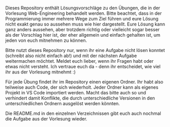 Dieses Repository enthält Lösungsvorschläge zu den Übungen, die in der Vorlesung Web-Engineering behandelt werden. Bitte beachtet, dass in der Programmierung immer mehrere Wege zum Ziel führen und eure Lösung nicht exakt genau so aussehen muss wie hier dargestellt. Eure Lösung kann ganz anders aussehen, aber trotzdem richtig oder vielleicht sogar besser als der Vorschlag hier ist, der eher allgemein und einfach gehalten ist, um jeden von euch mitnehmen zu können. 

Bitte nutzt dieses Repository nur, wenn ihr eine Aufgabe nicht lösen konntet (schreibt also nicht einfach ab!) und mit der nächsten Aufgabe weitermachen möchtet. Meldet euch lieber, wenn ihr Fragen habt oder etwas nicht versteht. Ich vertraue euch da - denn ihr entscheidet, wie viel ihr aus der Vorlesung mitnehmt :)

Für jede Übung findet ihr im Repository einen eigenen Ordner. Ihr habt also teilweise auch Code, der sich wiederholt. Jeder Ordner kann als eigenes Projekt in VS Code importiert werden. Macht das bitte auch so und verhindert damit Konflikte, die durch unterschiedliche Versionen in den unterschiedlichen Ordnern ausgelöst werden könnten. 

Die README.md in den einzelnen Verzeichnissen gibt euch auch nochmal die Aufgabe aus der Vorlesung wieder. 
